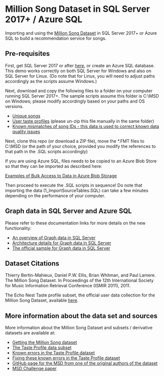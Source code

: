 # Million Song Dataset in SQL Server 2017+ / Azure SQL

Importing and using the [Million Song Dataset](https://labrosa.ee.columbia.edu/millionsong/) in SQL Server 2017+ or Azure SQL to build a recommendation service for songs.

## Pre-requisites

First, get SQL Server 2017 or after [here](https://www.microsoft.com/en-us/sql-server), or create an Azure SQL database. This demo works correctly on both SQL Server for Windows and also on SQL Server for Linux. (Do note that for Linux, you will need to adjust paths accordingly as the scripts assume Windows.)

Next, download and copy the following files to a folder on your computer running SQL Server 2017+. The sample scripts assume this folder is C:\MSD on Windows; please modify accordingly based on your paths and OS versions.

- [Unique songs](http://labrosa.ee.columbia.edu/millionsong/sites/default/files/AdditionalFiles/unique_tracks.txt)
- [User taste profiles](http://labrosa.ee.columbia.edu/millionsong/sites/default/files/challenge/train_triplets.txt.zip) (please un-zip this file manually in the same folder)
- [Known mismatches of song IDs - this data is used to correct known data quality issues](http://labrosa.ee.columbia.edu/millionsong/sites/default/files/tasteprofile/sid_mismatches.txt)

Next, clone this repo (or download a ZIP file), move the *.FMT files to C:\MSD (or the path of your choice, provided you modify the references to that path in the .SQL scripts accordingly)

If you are using Azure SQL, files needs to be copied to an Azure Blob Store so that they can be imported as described here:

[Examples of Bulk Access to Data in Azure Blob Storage](https://docs.microsoft.com/en-us/sql/relational-databases/import-export/examples-of-bulk-access-to-data-in-azure-blob-storage?view=sql-server-ver15#accessing-data-in-a-csv-file-referencing-an-azure-blob-storage-location)

Then proceed to execute the .SQL scripts in sequence! Do note that importing the data (1_ImportSourceTables.SQL) can take a few minutes depending on the performance of your computer.

## Graph data in SQL Server and Azure SQL

Please refer to these documentation links for more details on the new functionality:

- [An overview of Graph data in SQL Server](https://docs.microsoft.com/en-us/sql/relational-databases/graphs/sql-graph-overview)
- [Architecture details for Graph data in SQL Server](https://docs.microsoft.com/en-us/sql/relational-databases/graphs/sql-graph-architecture)
- [The official sample for Graph data in SQL Server](https://docs.microsoft.com/en-us/sql/relational-databases/graphs/sql-graph-sample)

## Dataset Citations

Thierry Bertin-Mahieux, Daniel P.W. Ellis, Brian Whitman, and Paul Lamere.
The Million Song Dataset. In Proceedings of the 12th International Society
for Music Information Retrieval Conference (ISMIR 2011), 2011.

The Echo Nest Taste profile subset, the official user data collection for the Million Song
Dataset, available [here](http://labrosa.ee.columbia.edu/millionsong/tasteprofile).

## More information about the data set and sources

More information about the Million Song Dataset and subsets / derivative datasets are available at:

- [Getting the Million Song dataset](https://labrosa.ee.columbia.edu/millionsong/pages/getting-dataset)
- [The Taste Profile data subset](https://labrosa.ee.columbia.edu/millionsong/tasteprofile)
- [Known errors in the Taste Profile dataset](https://labrosa.ee.columbia.edu/millionsong/blog/12-1-2-matching-errors-taste-profile-and-msd)
- [Fixing these known errors in the Taste Profile dataset](https://labrosa.ee.columbia.edu/millionsong/blog/12-2-12-fixing-matching-errors)
- [GitHub page for the MSD from one of the original authors of the dataset](https://github.com/tbertinmahieux/MSongsDB)
- [MSD Challenge paper](https://bmcfee.github.io/papers/msdchallenge.pdf)